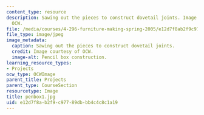 ```yaml
---
content_type: resource
description: Sawing out the pieces to construct dovetail joints. Image courtesy of
  OCW.
file: /media/courses/4-296-furniture-making-spring-2005/e12d7f8ab2f9c97789dbbb4c4c8c1a19_penbox1.jpg
file_type: image/jpeg
image_metadata:
  caption: Sawing out the pieces to construct dovetail joints.
  credit: Image courtesy of OCW.
  image-alt: Pencil box construction.
learning_resource_types:
- Projects
ocw_type: OCWImage
parent_title: Projects
parent_type: CourseSection
resourcetype: Image
title: penbox1.jpg
uid: e12d7f8a-b2f9-c977-89db-bb4c4c8c1a19
---
```

